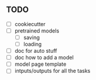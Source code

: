 ## TODO
- [ ] cookiecutter
- [ ] pretrained models
  - [ ] saving
  - [ ] loading
- [ ] doc for auto stuff
- [ ] doc how to add a model
- [ ] model page template
- [ ] intputs/outputs for all the tasks